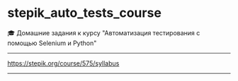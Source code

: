 # stepik_auto_tests_course

🎓 Домашние задания к курсу "Автоматизация тестирования с помощью Selenium и Python"

---
https://stepik.org/course/575/syllabus


---

